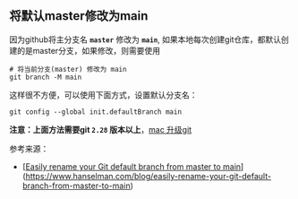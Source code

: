 ## 将默认master修改为main

因为github将主分支名 **`master`** 修改为 **`main`**, 如果本地每次创建git仓库，都默认创建的是master分支，如果修改，则需要使用

```shell
# 将当前分支(master) 修改为 main
git branch -M main
```

这样很不方便，可以使用下面方式，设置默认分支名：

```shell
git config --global init.defaultBranch main
```

**注意：上面方法需要git `2.28` 版本以上**，[mac 升级git](https://juejin.im/post/6844903762029445134)

参考来源：

- [[Easily rename your Git default branch from master to main](https://www.hanselman.com/blog/easily-rename-your-git-default-branch-from-master-to-main)](https://www.hanselman.com/blog/easily-rename-your-git-default-branch-from-master-to-main)

